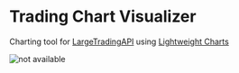 # Trading Chart Visualizer
Charting tool for [LargeTradingAPI](https://github.com/janv93/LargeTradingAPI) using [Lightweight Charts](https://github.com/tradingview/lightweight-charts)

![not available](https://raw.githubusercontent.com/janv93/trading-chart-visualizer/main/github-content/chart-example.png)
